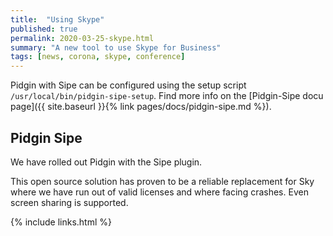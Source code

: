 ```yaml
---
title:  "Using Skype"
published: true
permalink: 2020-03-25-skype.html
summary: "A new tool to use Skype for Business"
tags: [news, corona, skype, conference]
---
```


Pidgin with Sipe can be configured using the setup script `/usr/local/bin/pidgin-sipe-setup`. Find more info on the [Pidgin-Sipe docu page]({{ site.baseurl }}{% link pages/docs/pidgin-sipe.md %}).

## Pidgin Sipe

We have rolled out Pidgin with the Sipe plugin. 

This open source solution has proven to be a reliable replacement for Sky where we have run out of valid licenses and where facing crashes. Even screen sharing is supported.


{% include links.html %}
